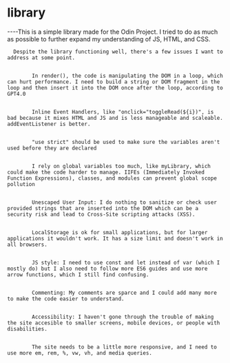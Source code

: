 # library

----This is a simple library made for the Odin Project. I tried to do as much as possible to further expand my understanding of JS, HTML, and CSS. 

      Despite the library functioning well, there's a few issues I want to address at some point. 


            In render(), the code is manipulating the DOM in a loop, which can hurt performance. I need to build a string or DOM fragment in the loop and then insert it into the DOM once after the loop, according to GPT4.0


            Inline Event Handlers, like "onclick="toggleRead(${i})", is bad because it mixes HTML and JS and is less manageable and scaleable. addEventListener is better. 


            "use strict" should be used to make sure the variables aren't used before they are declared


            I rely on global variables too much, like myLibrary, which could make the code harder to manage. IIFEs (Immediately Invoked Function Expressions), classes, and modules can prevent global scope pollution


            Unescaped User Input: I do nothing to sanitize or check user provided strings that are inserted into the DOM which can be a security risk and lead to Cross-Site scripting attacks (XSS).


            LocalStorage is ok for small applications, but for larger applications it wouldn't work. It has a size limit and doesn't work in all browsers. 


            JS style: I need to use const and let instead of var (which I mostly do) but I also need to follow more ES6 guides and use more arrow functions, which I still find confusing.


            Commenting: My comments are sparce and I could add many more to make the code easier to understand. 


            Accessibility: I haven't gone through the trouble of making the site accesible to smaller screens, mobile devices, or people with disabilities. 


            The site needs to be a little more responsive, and I need to use more em, rem, %, vw, vh, and media queries. 
            
